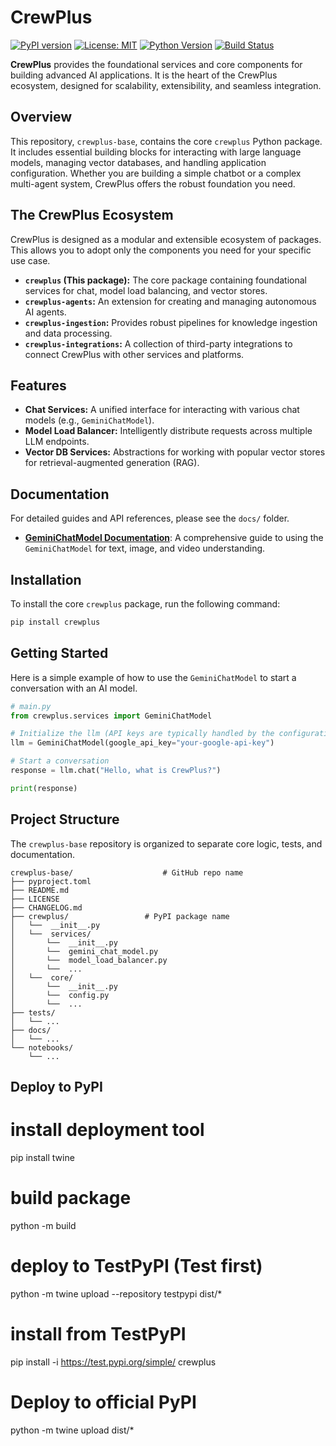 # CrewPlus

[![PyPI version](https://badge.fury.io/py/crewplus.svg)](https://badge.fury.io/py/crewplus)
[![License: MIT](https://img.shields.io/badge/License-MIT-yellow.svg)](https://opensource.org/licenses/MIT)
[![Python Version](https://img.shields.io/pypi/pyversions/crewplus.svg)](https://pypi.org/project/crewplus)
[![Build Status](https://img.shields.io/travis/com/your-org/crewplus-base.svg)](https://travis-ci.com/your-org/crewplus-base)

**CrewPlus** provides the foundational services and core components for building advanced AI applications. It is the heart of the CrewPlus ecosystem, designed for scalability, extensibility, and seamless integration.

## Overview

This repository, `crewplus-base`, contains the core `crewplus` Python package. It includes essential building blocks for interacting with large language models, managing vector databases, and handling application configuration. Whether you are building a simple chatbot or a complex multi-agent system, CrewPlus offers the robust foundation you need.

## The CrewPlus Ecosystem

CrewPlus is designed as a modular and extensible ecosystem of packages. This allows you to adopt only the components you need for your specific use case.

-   **`crewplus` (This package):** The core package containing foundational services for chat, model load balancing, and vector stores.
-   **`crewplus-agents`:** An extension for creating and managing autonomous AI agents.
-   **`crewplus-ingestion`:** Provides robust pipelines for knowledge ingestion and data processing.
-   **`crewplus-integrations`:** A collection of third-party integrations to connect CrewPlus with other services and platforms.

## Features

-   **Chat Services:** A unified interface for interacting with various chat models (e.g., `GeminiChatModel`).
-   **Model Load Balancer:** Intelligently distribute requests across multiple LLM endpoints.
-   **Vector DB Services:** Abstractions for working with popular vector stores for retrieval-augmented generation (RAG).


## Documentation

For detailed guides and API references, please see the `docs/` folder.

-   **[GeminiChatModel Documentation](./docs/GeminiChatModel.md)**: A comprehensive guide to using the `GeminiChatModel` for text, image, and video understanding.

## Installation

To install the core `crewplus` package, run the following command:

```bash
pip install crewplus
```

## Getting Started

Here is a simple example of how to use the `GeminiChatModel` to start a conversation with an AI model.

```python
# main.py
from crewplus.services import GeminiChatModel

# Initialize the llm (API keys are typically handled by the configuration module)
llm = GeminiChatModel(google_api_key="your-google-api-key")

# Start a conversation
response = llm.chat("Hello, what is CrewPlus?")

print(response)
```

## Project Structure

The `crewplus-base` repository is organized to separate core logic, tests, and documentation. 

```
crewplus-base/                    # GitHub repo name
├── pyproject.toml
├── README.md
├── LICENSE
├── CHANGELOG.md
├── crewplus/                 # PyPI package name
│   └──  __init__.py
│   └──  services/
│       └──  __init__.py
│       └──  gemini_chat_model.py
│       └──  model_load_balancer.py
│       └──  ...
│   └──  core/
│       └──  __init__.py
│       └──  config.py
│       └──  ...
├── tests/
│   └── ...
├── docs/
│   └── ...
└── notebooks/
    └── ...

```

## Deploy to PyPI
# install deployment tool
pip install twine

# build package
python -m build

# deploy to TestPyPI (Test first)
python -m twine upload --repository testpypi dist/*

# install from TestPyPI 
pip install -i https://test.pypi.org/simple/ crewplus

# Deploy to official PyPI
python -m twine upload dist/*
